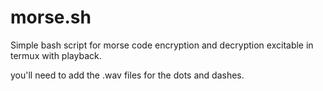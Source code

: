 # morse.sh
Simple bash script for morse code encryption and decryption excitable in termux with playback.

you'll need to add the .wav files for the dots and dashes.
